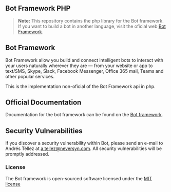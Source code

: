 ## Bot Framework PHP

> **Note:** This repository contains the php library for the Bot framework. If you want to build a bot in another language, visit the oficial web [Bot Framework](https://dev.botframework.com/).

## Bot Framework

Bot Framework allow you build and connect intelligent bots to interact with your users naturally wherever they are — from your website or app to text/SMS, Skype, Slack, Facebook Messenger, Office 365 mail, Teams and other popular services.

This is the implementation non-oficial of the Bot Framework api in php.

## Official Documentation

Documentation for the bot framework can be found on the [Bot framework](https://docs.botframework.com/).

## Security Vulnerabilities

If you discover a security vulnerability within Bot, please send an e-mail to Andrés Téllez at a.tellez@neversyn.com. All security vulnerabilities will be promptly addressed.

### License

The Bot framework is open-sourced software licensed under the [MIT license](http://opensource.org/licenses/MIT)
